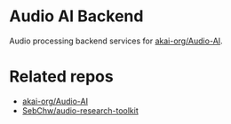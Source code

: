# Audio AI Backend

Audio processing backend services for [akai-org/Audio-AI](https://github.com/akai-org/Audio-AI).

# Related repos

- [akai-org/Audio-AI](https://github.com/akai-org/Audio-AI)
- [SebChw/audio-research-toolkit](https://github.com/SebChw/audio-research-toolkit)
